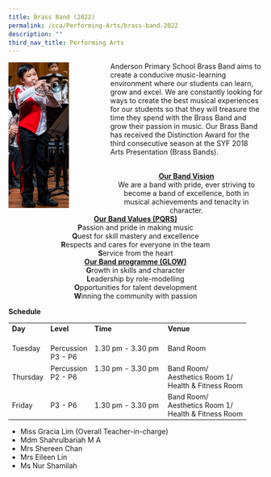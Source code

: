 ```yaml
---
title: Brass Band (2022)
permalink: /cca/Performing-Arts/brass-band-2022
description: ""
third_nav_title: Performing Arts
---
```

<div>
<div style="float: left">
<img src="/images/cca1.png" 
     style="width:60%">
</div>
<p>Anderson Primary School Brass Band aims to create a conducive music-learning environment where our students can learn, grow and excel. We are constantly looking for ways to create the best musical experiences for our students so that they will treasure the time they spend with the Brass Band and grow their passion in music. Our Brass Band has received the Distinction Award for the third consecutive season at the SYF 2018 Arts Presentation (Brass Bands).</p>
</div>
<br>
<center><strong><u>Our Band Vision</u></strong></center><center>We are a band with pride, ever striving to become a band of excellence, both in musical achievements and tenacity in character.</center>
<center><strong><u>Our Band Values (PQRS)</u></strong></center><center><strong>P</strong>assion and pride in making music<br /><strong>Q</strong>uest for skill mastery and excellence<br /><strong>R</strong>espects and cares for everyone in the team<br /><strong>S</strong>ervice from the heart</center><center><strong><u>Our Band programme (GLOW)</u></strong></center><center><strong>G</strong>rowth in skills and character<br /><strong>L</strong>eadership by role-modelling<br /><strong>O</strong>pportunities for talent development<br /><strong>W</strong>inning the community with passion</center>
<p><strong>Schedule</strong></p>
<table border="0" cellpadding="10">
<tbody>
<tr>
<td><strong>Day</strong></td>
<td><strong>Level</strong></td>
<td><strong>Time</strong></td>
<td><strong>Venue</strong></td>
</tr>
<tr>
<td>Tuesday</td>
<td><br />Percussion<br />P3 - P6</td>
<td>1.30 pm - 3.30 pm&nbsp;</td>
<td>Band Room</td>
</tr>
<tr>
<td>Thursday</td>
<td>Percussion<br />P2 - P6<br /><br /></td>
<td>1.30 pm - 3.30 pm<br /><br /><br /></td>
<td>
<div>Band Room/</div>
<div>Aesthetics Room 1/</div>
Health &amp; Fitness Room</td>
</tr>
<tr>
<td>Friday</td>
<td>P3 - P6</td>
<td>1.30 pm - 3.30 pm&nbsp;</td>
<td>Band Room/<br />Aesthetics Room 1/<br />Health &amp; Fitness Room</td>
</tr>
</tbody>
</table>
<ul>
<li>Miss Gracia Lim&nbsp;(Overall Teacher-in-charge)</li>
<li>Mdm Shahrulbariah M A</li>
<li>Mrs Shereen Chan</li>
<li>Mrs Eileen Lin</li>
<li>Ms Nur Shamilah</li>